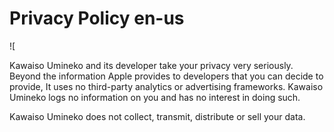 # Privacy Policy en-us

![

Kawaiso Umineko and its developer take your privacy very seriously. Beyond the information Apple provides to developers that you can decide to provide, It uses no third-party analytics or advertising frameworks. Kawaiso Umineko logs no information on you and has no interest in doing such. 

Kawaiso Umineko does not collect, transmit, distribute or sell your data.
